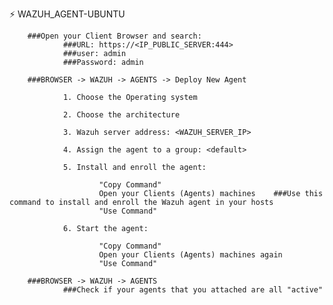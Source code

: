⚡ WAZUH_AGENT-UBUNTU

        ###Open your Client Browser and search:
                ###URL: https://<IP_PUBLIC_SERVER:444>
                ###user: admin
                ###Password: admin

        ###BROWSER -> WAZUH -> AGENTS -> Deploy New Agent 

                1. Choose the Operating system

                2. Choose the architecture

                3. Wazuh server address: <WAZUH_SERVER_IP>

                4. Assign the agent to a group: <default>

                5. Install and enroll the agent:

                        "Copy Command"
                        Open your Clients (Agents) machines    ###Use this command to install and enroll the Wazuh agent in your hosts
                        "Use Command"

                6. Start the agent:

                        "Copy Command"
                        Open your Clients (Agents) machines again
                        "Use Command"
   
        ###BROWSER -> WAZUH -> AGENTS
                ###Check if your agents that you attached are all "active"
